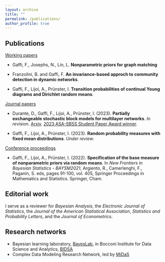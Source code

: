 ```yaml
---
layout: archive
title: ""
permalink: /publications/
author_profile: true
---
```


Publications
---

<ins>Working papers</ins>

* Gaffi, F., Josephs, N., Lin, L. **Nonparametric priors for graph matching**

* Franzolini, B. and  Gaffi, F. **An invariance-based approch to community detection in dynamic
networks**.

* Gaffi, F., Lijoi, A., Prünster, I. **Transition probabilities of continual Young diagrams and Dirichlet random means**.

<ins>Journal papers</ins>

* Durante, D., Gaffi, F., Lijoi, A., Prünster, I. (2023). **Partially exchangeable stochastic block models for multilayer networks**. *In revision*. [Arxiv](https://arxiv.org/abs/2410.10619v1). [ 2023 ASA-SBSS Student Paper Award winner](https://community.amstat.org/sbss/home]).

* Gaffi, F., Lijoi, A., Prünster, I. (2023). **Random probability measures with fixed mean distributions**. *Under review*.

<ins>Conference proceedings</ins>

* Gaffi, F., Lijoi, A., Prünster, I. (2022). **Specification of the base measure of nonparametric priors via random means**. In *New Frontiers in Bayesian Statistics -  BAYSM2021*, Argiento, R., Camerlenghi, F., Paganin, S. eds, pages 91-100, vol. 405, Springer Proceedings in Mathematics and Statistics. Springer, Cham.


Editorial work
---

I serve as a reviewer for _Bayesian Analysis_, the _Electronic Journal of Statistics_, the _Journal of the American Statistical Association_, _Statistics and Probability Letters_, and the _Journal of Econometrics_.

Research networks
---
* Bayesian learning laboratory, [BayesLab](https://www.bayeslab.unibocconi.eu/wps/wcm/connect/Cdr/Bayeslab/Home), in Bocconi Institute for Data Science and Analytics, [BIDSA](https://www.bidsa.unibocconi.eu/wps/wcm/connect/Site/Bidsa/Home/)
* Complex Data Modeling Research Network, led by [MiDaS](https://midas.mat.uc.cl/network/)
